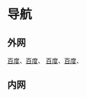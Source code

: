 # 导航

## 外网

[百度](https://www.baidu.com/)、[百度](https://www.baidu.com/)、
[百度](https://www.baidu.com/)、[百度](https://www.baidu.com/)、

## 内网

<!-- 沟通
'https://im.autox.clu'

https://meet.autox.clu

https://office.autox.clu

https://project.autox.clu -->